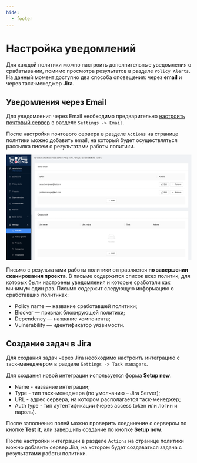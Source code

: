 ```yaml
---
hide:
  - footer
---
```


# Настройка уведомлений

Для каждой политики можно настроить дополнительные уведомления о срабатывании, помимо просмотра результатов в разделе `Policy Alerts`. На данный момент доступно два способа оповещения: через **email** и через таск-менеджер **Jira**.

## Уведомления через Email

Для уведомления через Email необходимо предварительно [настроить почтовый сервер](/on-premise/how-to/email-settings/) в разделе `Settings -> Email`.

После настройки почтового сервера в разделе `Actions` на странице политики можно добавить email, на который будет осуществляться рассылка писем с результатами работы политики.

![Add email](/assets/img/actions-email.png)

Письмо с результатами работы политики отправляется **по завершении сканирования проекта**. В письме содержится список всех политик, для которых были настроены уведомления и которые сработали как минимум один раз. Письмо содержит следующую информацию о сработавших политиках:

- Policy name — название сработавшей политики;
- Blocker — признак блокирующей политики;
- Dependency  — название компонента;
- Vulnerability — идентификатор уязвимости.

## Создание задач в Jira

Для создания задач через Jira необходимо настроить интеграцию с таск-менеджером в разделе `Settings -> Task managers`.

Для создания новой интеграции используется форма **Setup new**.

- Name - название интеграции;
- Type - тип таск-менеджера (по умолчанию – Jira Server);
- URL - адрес сервера, на котором располагается таск-менеджер;
- Auth type - тип аутентификации (через access token или логин и пароль).

После заполнения полей можно проверить соединение с сервером по кнопке **Test it**, или завершить создание по кнопке **Setup now**.

После настройки интеграции в разделе `Actions` на странице политики можно добавить сервер Jira, на котором будет создаваться задача с результатами работы политики.